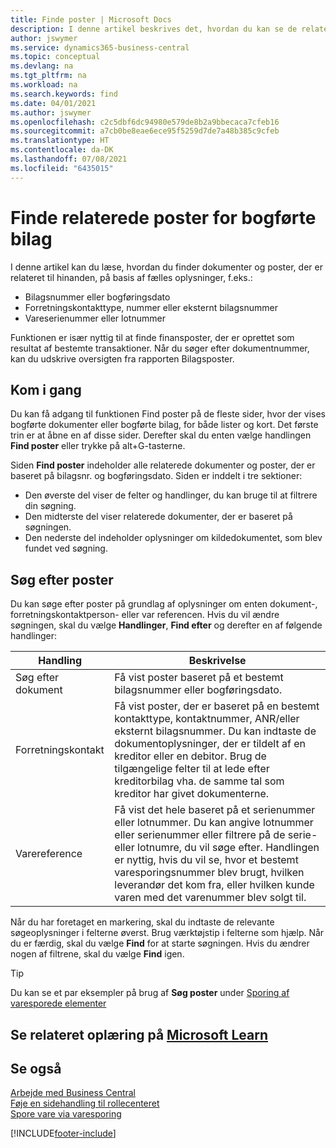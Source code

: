 ```yaml
---
title: Finde poster | Microsoft Docs
description: I denne artikel beskrives det, hvordan du kan se de relaterede dokumenter og poster
author: jswymer
ms.service: dynamics365-business-central
ms.topic: conceptual
ms.devlang: na
ms.tgt_pltfrm: na
ms.workload: na
ms.search.keywords: find
ms.date: 04/01/2021
ms.author: jswymer
ms.openlocfilehash: c2c5dbf6dc94980e579de8b2a9bbecaca7cfeb16
ms.sourcegitcommit: a7cb0be8eae6ece95f5259d7de7a48b385c9cfeb
ms.translationtype: HT
ms.contentlocale: da-DK
ms.lasthandoff: 07/08/2021
ms.locfileid: "6435015"
---
```

# <a name="finding-related-entries-for-posted-documents"></a>Finde relaterede poster for bogførte bilag 

I denne artikel kan du læse, hvordan du finder dokumenter og poster, der er relateret til hinanden, på basis af fælles oplysninger, f.eks.:

- Bilagsnummer eller bogføringsdato
- Forretningskontakttype, nummer eller eksternt bilagsnummer
- Vareserienummer eller lotnummer

Funktionen er især nyttig til at finde finansposter, der er oprettet som resultat af bestemte transaktioner. Når du søger efter dokumentnummer, kan du udskrive oversigten fra rapporten Bilagsposter.

## <a name="get-started"></a>Kom i gang

Du kan få adgang til funktionen Find poster på de fleste sider, hvor der vises bogførte dokumenter eller bogførte bilag, for både lister og kort. Det første trin er at åbne en af disse sider. Derefter skal du enten vælge handlingen **Find poster** eller trykke på alt+G-tasterne.

Siden **Find poster** indeholder alle relaterede dokumenter og poster, der er baseret på bilagsnr. og bogføringsdato. Siden er inddelt i tre sektioner:

- Den øverste del viser de felter og handlinger, du kan bruge til at filtrere din søgning.
- Den midterste del viser relaterede dokumenter, der er baseret på søgningen.
- Den nederste del indeholder oplysninger om kildedokumentet, som blev fundet ved søgning.


<!--
 There are two ways to open this page:

- Choose the ![Lightbulb that opens the Tell Me feature.](media/ui-search/search_small.png "Tell me what you want to do") icon, enter **Find Entries**, and then choose the related link.

    With this way, the **Find Entries** page might be empty, and you'll have to start searching for entries from scratch.
    
- Open a page that displays posted documents or posted documents entries, either a list or a card. Then, locate and select the **Find Entries** action.

    With this way, the **Find Entries**, page will include all related documents and entries based on the document no. and posting date.


    > [!TIP]
    > If you are on a page that has the **Find Entries** action, press crtl+G to open the **Find Entries** page directly. 
-->

## <a name="search-for-entries"></a>Søg efter poster

Du kan søge efter poster på grundlag af oplysninger om enten dokument-, forretningskontaktperson- eller var referencen. Hvis du vil ændre søgningen, skal du vælge **Handlinger**, **Find efter** og derefter en af følgende handlinger:

|Handling|Beskrivelse|
|------|-----------|
|Søg efter dokument|Få vist poster baseret på et bestemt bilagsnummer eller bogføringsdato.|
|Forretningskontakt |Få vist poster, der er baseret på en bestemt kontakttype, kontaktnummer, ANR/eller eksternt bilagsnummer. Du kan indtaste de dokumentoplysninger, der er tildelt af en kreditor eller en debitor. Brug de tilgængelige felter til at lede efter kreditorbilag vha. de samme tal som kreditor har givet dokumenterne.|
|Varereference|Få vist det hele baseret på et serienummer eller lotnummer. Du kan angive lotnummer eller serienummer eller filtrere på de serie- eller lotnumre, du vil søge efter. Handlingen er nyttig, hvis du vil se, hvor et bestemt varesporingsnummer blev brugt, hvilken leverandør det kom fra, eller hvilken kunde varen med det varenummer blev solgt til.|

Når du har foretaget en markering, skal du indtaste de relevante søgeoplysninger i felterne øverst. Brug værktøjstip i felterne som hjælp. Når du er færdig, skal du vælge **Find** for at starte søgningen. Hvis du ændrer nogen af filtrene, skal du vælge **Find** igen.

> [!TIP]
> Du kan se et par eksempler på brug af **Søg poster** under [Sporing af varesporede elementer](inventory-how-to-trace-item-tracked-items.md) <!--and [Walkthrough: Tracing Serial-Lot Numbers](walkthrough-tracing-serial-lot-numbers.md). -->

## <a name="see-related-training-at-microsoft-learn"></a>Se relateret oplæring på [Microsoft Learn](/learn/modules/user-interface-dynamics-365-business-central/index)

## <a name="see-also"></a>Se også

[Arbejde med Business Central](ui-work-product.md)  
[Føje en sidehandling til rollecenteret](ui-bookmarks.md)  
[Spore vare via varesporing](inventory-how-to-trace-item-tracked-items.md)  


[!INCLUDE[footer-include](includes/footer-banner.md)]
